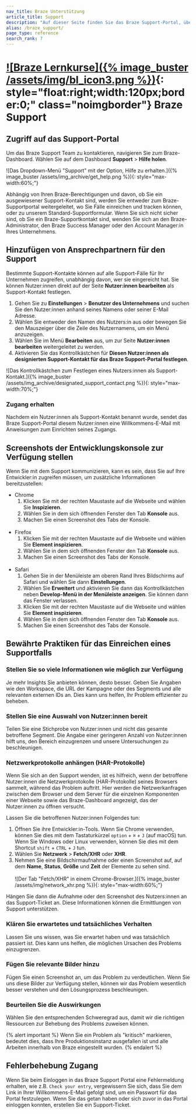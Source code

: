 ```yaml
---
nav_title: Braze Unterstützung
article_title: Support
description: "Auf dieser Seite finden Sie das Braze Support-Portal, über das Sie Feedback zu den Produkten von Braze abgeben können. Diese Seite ist nur für Braze Kund:innen zugänglich."
alias: /braze_support/
page_type: reference
search_rank: 7
---
```


# [\![Braze Lernkurse]({% image_buster /assets/img/bl_icon3.png %})](https://learning.braze.com/the-braze-support-portal/){: style="float:right;width:120px;border:0;" class="noimgborder"} Braze Support

## Zugriff auf das Support-Portal

Um das Braze Support Team zu kontaktieren, navigieren Sie zum Braze-Dashboard. Wählen Sie auf dem Dashboard **Support** > **Hilfe holen**.

\![Das Dropdown-Menü "Support" mit der Option, Hilfe zu erhalten.]({% image_buster /assets/img_archive/get_help.png %}){: style="max-width:60%;"}

Abhängig von Ihren Braze-Berechtigungen und davon, ob Sie ein ausgewiesener Support-Kontakt sind, werden Sie entweder zum Braze-Supportportal weitergeleitet, wo Sie Fälle einreichen und tracken können, oder zu unserem Standard-Supportformular. Wenn Sie sich nicht sicher sind, ob Sie ein Braze-Supportkontakt sind, wenden Sie sich an den Braze-Administrator, den Braze Success Manager oder den Account Manager:in Ihres Unternehmens.

## Hinzufügen von Ansprechpartnern für den Support

Bestimmte Support-Kontakte können auf alle Support-Fälle für Ihr Unternehmen zugreifen, unabhängig davon, wer sie eingereicht hat. Sie können Nutzer:innen direkt auf der Seite **Nutzer:innen bearbeiten** als Support-Kontakt festlegen. 

1. Gehen Sie zu **Einstellungen** > **Benutzer des Unternehmens** und suchen Sie den Nutzer:innen anhand seines Namens oder seiner E-Mail Adresse.
2. Wählen Sie entweder den Namen des Nutzers:in aus oder bewegen Sie den Mauszeiger über die Zeile des Nutzernamens, um ein Menü anzuzeigen. 
3. Wählen Sie im Menü **Bearbeiten** aus, um zur Seite **Nutzer:innen bearbeiten** weitergeleitet zu werden.
4. Aktivieren Sie das Kontrollkästchen für **Diesen Nutzer:innen als designierten Support-Kontakt für das Braze Support-Portal festlegen**.

\![Das Kontrollkästchen zum Festlegen eines Nutzers:innen als Support-Kontakt.]({% image_buster /assets/img_archive/designated_support_contact.png %}){: style="max-width:70%;"}

### Zugang erhalten

Nachdem ein Nutzer:innen als Support-Kontakt benannt wurde, sendet das Braze Support-Portal diesem Nutzer:innen eine Willkommens-E-Mail mit Anweisungen zum Einrichten seines Zugangs.

## Screenshots der Entwicklungskonsole zur Verfügung stellen

Wenn Sie mit dem Support kommunizieren, kann es sein, dass Sie auf Ihre Entwickler:in zugreifen müssen, um zusätzliche Informationen bereitzustellen:
- Chrome
  1. Klicken Sie mit der rechten Maustaste auf die Webseite und wählen Sie **Inspizieren**.
  2. Wählen Sie in dem sich öffnenden Fenster den Tab **Konsole** aus.
  3. Machen Sie einen Screenshot des Tabs der Konsole.<br><br>
- Firefox
  1. Klicken Sie mit der rechten Maustaste auf die Webseite und wählen Sie **Element inspizieren**.
  2. Wählen Sie in dem sich öffnenden Fenster den Tab **Konsole** aus.
  3. Machen Sie einen Screenshot des Tabs der Konsole.<br><br>
- Safari
  1. Gehen Sie in der Menüleiste am oberen Rand Ihres Bildschirms auf Safari und wählen Sie dann **Einstellungen**.
  2. Wählen Sie **Erweitert** und aktivieren Sie dann das Kontrollkästchen neben **Develop-Menü in der Menüleiste anzeigen**. Sie können dann das Fenster verlassen.
  3. Klicken Sie mit der rechten Maustaste auf die Webseite und wählen Sie **Element inspizieren**.
  4. Wählen Sie in dem sich öffnenden Fenster den Tab **Konsole** aus.
  5. Machen Sie einen Screenshot des Tabs der Konsole.

## Bewährte Praktiken für das Einreichen eines Supportfalls

### Stellen Sie so viele Informationen wie möglich zur Verfügung

Je mehr Insights Sie anbieten können, desto besser. Geben Sie Angaben wie den Workspace, die URL der Kampagne oder des Segments und alle relevanten externen IDs an. Dies kann uns helfen, Ihr Problem effizienter zu beheben.

### Stellen Sie eine Auswahl von Nutzer:innen bereit

Teilen Sie eine Stichprobe von Nutzer:innen und nicht das gesamte betroffene Segment. Die Angabe einer geringeren Anzahl von Nutzer:innen hilft uns, den Bereich einzugrenzen und unsere Untersuchungen zu beschleunigen.

### Netzwerkprotokolle anhängen (HAR-Protokolle)

Wenn Sie sich an den Support wenden, ist es hilfreich, wenn der betroffene Nutzer:innen die Netzwerkprotokolle (HAR-Protokolle) seines Browsers sammelt, während das Problem auftritt. Hier werden die Netzwerkanfragen zwischen dem Browser und dem Server für die einzelnen Komponenten einer Webseite sowie das Braze-Dashboard angezeigt, das der Nutzer:innen zu öffnen versucht.

Lassen Sie die betroffenen Nutzer:innen Folgendes tun:

1. Öffnen Sie ihre Entwickler:in-Tools. Wenn Sie Chrome verwenden, können Sie dies mit dem Tastaturkürzel `option` + `⌘` + `J` (auf macOS) tun. Wenn Sie Windows oder Linux verwenden, können Sie dies mit dem Shortcut `shift` + `CTRL` + `J` tun.
2. Wählen Sie **Netzwerk** > **Fetch/XHR** oder **XHR**.
3. Nehmen Sie eine Bildschirmaufnahme oder einen Screenshot auf, auf dem **Name**, **Status**, **Größe** und **Zeit** der Elemente zu sehen sind.<br><br>\![Der Tab "Fetch/XHR" in einem Chrome-Browser.]({% image_buster /assets/img/network_xhr.png %}){: style="max-width:60%;"}

Hängen Sie dann die Aufnahme oder den Screenshot des Nutzers:innen an das Support-Ticket an. Diese Informationen können die Ermittlungen von Support unterstützen.

### Klären Sie erwartetes und tatsächliches Verhalten

Lassen Sie uns wissen, was Sie erwartet haben und was tatsächlich passiert ist. Dies kann uns helfen, die möglichen Ursachen des Problems einzugrenzen.

### Fügen Sie relevante Bilder hinzu

Fügen Sie einen Screenshot an, um das Problem zu verdeutlichen. Wenn Sie uns diese Bilder zur Verfügung stellen, können wir das Problem wesentlich besser verstehen und den Lösungsprozess beschleunigen.

### Beurteilen Sie die Auswirkungen

Wählen Sie den entsprechenden Schweregrad aus, damit wir die richtigen Ressourcen zur Behebung des Problems zuweisen können. 

{% alert important %}
Wenn Sie ein Problem als "kritisch" markieren, bedeutet dies, dass Ihre Produktionsinstanz ausgefallen ist und alle Arbeiten innerhalb von Braze eingestellt wurden.
{% endalert %}

## Fehlerbehebung Zugang

Wenn Sie beim Einloggen in das Braze Support Portal eine Fehlermeldung erhalten, wie z.B. `Check your entry`, vergewissern Sie sich, dass Sie dem Link in Ihrer Willkommens-E-Mail gefolgt sind, um ein Passwort für das Portal festzulegen. Wenn Sie das getan haben oder sich zuvor in das Portal einloggen konnten, erstellen Sie ein Support-Ticket.